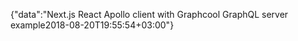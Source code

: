 {"data":"Next.js React Apollo client with Graphcool GraphQL server example2018-08-20T19:55:54+03:00"}
